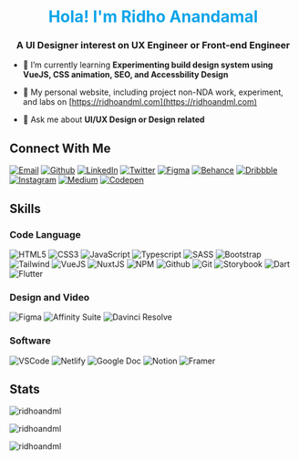 <h1 align="center" style="color: #0ea5e9;">Hola! I'm Ridho Anandamal</h1>
<h3 align="center">A UI Designer interest on UX Engineer or Front-end Engineer</h3>

- 🌱 I’m currently learning **Experimenting build design system using VueJS, CSS animation, SEO, and Accessbility Design**

- 📄 My personal website, including project non-NDA work, experiment, and labs on [https://ridhoandml.com](https://ridhoandml.com)

- 💬 Ask me about **UI/UX Design or Design related**


## Connect With Me

[![Email](https://img.shields.io/badge/Email-E34F26?style=for-the-badge&logo=gmail&logoColor=white)](mailto:a.ridho00@gmail.com)
[![Github](https://img.shields.io/badge/Github-100000?style=for-the-badge&logo=github&logoColor=white)](https://github.com/ridhoandml)
[![LinkedIn](https://img.shields.io/badge/LinkedIn-0074c2?style=for-the-badge&logo=linkedin&logoColor=white)](https://www.linkedin.com/in/ridho-anandamal)
[![Twitter](https://img.shields.io/badge/Twitter-00C7B7?style=for-the-badge&logo=twitter&logoColor=white)](https://twitter.com/ridhoandml)
[![Figma](https://img.shields.io/badge/Figma-100000?style=for-the-badge&logo=figma&logoColor=white)](https://www.figma.com/@ridhoandml)
[![Behance](https://img.shields.io/badge/Behance-0053f3?style=for-the-badge&logo=behance&logoColor=white)](https://www.behance.net/ridhoandml)
[![Dribbble](https://img.shields.io/badge/Dribbble-f1437e?style=for-the-badge&logo=dribbble&logoColor=white)](https://dribbble.com/ridhoandml)
[![Instagram](https://img.shields.io/badge/Instagram-CB3837?style=for-the-badge&logo=instagram&logoColor=white)](https://www.instagram.com/ridhoandml)
[![Medium](https://img.shields.io/badge/Medium-100000?style=for-the-badge&logo=medium&logoColor=white)](https://medium.com/@ridhoandml)
[![Codepen](https://img.shields.io/badge/Codepen-f5f5f5?style=for-the-badge&logo=codepen&logoColor=black)](https://codepen.io/ridhoandml)

## Skills

### Code Language
![HTML5](https://img.shields.io/badge/HTML5-E34F26?style=for-the-badge&logo=html5&logoColor=white)
![CSS3](https://img.shields.io/badge/CSS3-1572B6?style=for-the-badge&logo=css3&logoColor=white)
![JavaScript](https://img.shields.io/badge/JavaScript-F7DF1E?style=for-the-badge&logo=javascript&logoColor=black)
![Typescript](https://img.shields.io/badge/Typescript-0074c2?style=for-the-badge&logo=typescript&logoColor=white)
![SASS](https://img.shields.io/badge/SASS-f1437e?style=for-the-badge&logo=sass&logoColor=white)
![Bootstrap](https://img.shields.io/badge/Bootstrap-563D7C?style=for-the-badge&logo=bootstrap&logoColor=white)
![Tailwind](https://img.shields.io/badge/Tailwind_CSS-38B2AC?style=for-the-badge&logo=tailwind-css&logoColor=white)
![VueJS](https://img.shields.io/badge/Vue.js-35495E?style=for-the-badge&logo=vue.js&logoColor=4FC08D)
![NuxtJS](https://img.shields.io/badge/Nuxt.js-35495E?style=for-the-badge&logo=nuxt.js&logoColor=4FC08D)
![NPM](https://img.shields.io/badge/-npm-CB3837?style=for-the-badge&logo=npm&logoColor=white)
![Github](https://img.shields.io/badge/GitHub-100000?style=for-the-badge&logo=github&logoColor=white)
![Git](https://img.shields.io/badge/-Git-F05032?style=for-the-badge&logo=git&logoColor=white)
![Storybook](https://img.shields.io/badge/-Storybook-f1437e?style=for-the-badge&logo=storybook&logoColor=white)
![Dart](https://img.shields.io/badge/Dart-0074c2?style=for-the-badge&logo=dart&logoColor=white)
![Flutter](https://img.shields.io/badge/Flutter-0074c2?style=for-the-badge&logo=flutter&logoColor=white)

### Design and Video
![Figma](https://img.shields.io/badge/-Figma-202020?style=for-the-badge&logo=figma&logoColor=white)
![Affinity Suite](https://img.shields.io/badge/-Affinity_Suite-AC2CDC?style=for-the-badge&logo=affinity&logoColor=white)
![Davinci Resolve](https://img.shields.io/badge/-Davinci_Resolve-092640?style=for-the-badge&logo=davinci&logoColor=white)

### Software

![VSCode](https://img.shields.io/badge/-Visual%20Studio%20Code-0078d7?style=for-the-badge&logo=visualstudiocode&logoColor=white)
![Netlify](https://img.shields.io/badge/Netlify-00C7B7?style=for-the-badge&logo=netlify&logoColor=white)
![Google Doc](https://img.shields.io/badge/Google_Suite-10A45A?style=for-the-badge&logo=google&logoColor=white)
![Notion](https://img.shields.io/badge/Notion-f5f5f5?style=for-the-badge&logo=notion&logoColor=black)
![Framer](https://img.shields.io/badge/Framer-0074c2?style=for-the-badge&logo=framer&logoColor=white)

## Stats

![ridhoandml](https://github-readme-stats.vercel.app/api/top-langs?username=ridhoandml&show_icons=true&locale=en&layout=compact)

![ridhoandml](https://github-readme-stats.vercel.app/api?username=ridhoandml&show_icons=true&locale=en)

![ridhoandml](https://github-readme-streak-stats.herokuapp.com/?user=ridhoandml&)

